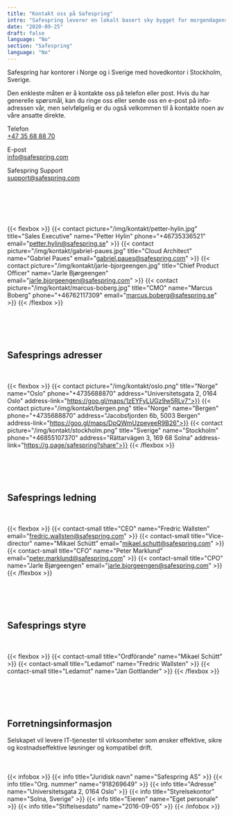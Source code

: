 ```yaml
---
title: "Kontakt oss på Safespring"
intro: "Safespring leverer en lokalt basert sky bygget for morgendagens apper."
date: "2020-09-25"
draft: false
language: "No"
section: "Safespring"
language: "No"
---
```

<div class="ingress"><p>Safespring har kontorer i Norge og i Sverige med hovedkontor i Stockholm, Sverige.</p></div>

Den enkleste måten er å kontakte oss på telefon eller post. Hvis du har generelle spørsmål, kan du ringe oss eller sende oss en e-post på info-adressen vår, men selvfølgelig er du også velkommen til å kontakte noen av våre ansatte direkte.

<span class="inline-rubrik">Telefon</span><br>
<a href="tel:+4735688870">+47 35 68 88 70</a>

<span class="inline-rubrik">E-post</span><br>
<a href="mailto:info@safespring.com">info@safespring.com</a>

<span class="inline-rubrik">Safespring Support</span><br>
<a href="mailto:support@safespring.com">support@safespring.com</a>

<div id="contact"></div>
<div style="margin-bottom:100px;">
</div>

{{< flexbox >}}
{{< contact picture="/img/kontakt/petter-hylin.jpg" title="Sales Executive" name="Petter Hylin" phone="+46735336521" email="petter.hylin@safespring.se" >}}
{{< contact picture="/img/kontakt/gabriel-paues.jpg" title="Cloud Architect" name="Gabriel Paues" email="gabriel.paues@safespring.com" >}}
{{< contact picture="/img/kontakt/jarle-bjorgeengen.jpg" title="Chief Product Officer" name="Jarle Bjørgeengen" email="jarle.bjorgeengen@safespring.com" >}}
{{< contact picture="/img/kontakt/marcus-boberg.jpg" title="CMO" name="Marcus Boberg" phone="+46762117309" email="marcus.boberg@safespring.se" >}}
{{< /flexbox >}}

<div id="address"></div>
<div style="margin-bottom:100px;">
</div>

## Safesprings adresser

<div style="margin-bottom:50px;">
</div>

{{< flexbox >}}
{{< contact picture="/img/kontakt/oslo.png" title="Norge" name="Oslo" phone="+4735688870" address="Universitetsgata 2, 0164 Oslo" address-link="https://goo.gl/maps/1zEYFyLUGz9w5RLv7">}}
{{< contact picture="/img/kontakt/bergen.png" title="Norge" name="Bergen" phone="+4735688870" address="Jacobsfjorden 6b, 5003 Bergen" address-link="https://goo.gl/maps/DpQWmUzpeyeeR9B26">}}
{{< contact picture="/img/kontakt/stockholm.png" title="Sverige" name="Stockholm" phone="+46855107370" address="Rättarvägen 3, 169 68 Solna" address-link="https://g.page/safespring?share">}}
{{< /flexbox >}}

<div id="leadership"></div>
<div style="margin-bottom:100px;">
</div>

## Safesprings ledning

<div style="margin-bottom:50px;">
</div>

{{< flexbox >}}
{{< contact-small title="CEO" name="Fredric Wallsten" email="fredric.wallsten@safespring.com" >}}
{{< contact-small title="Vice-director" name="Mikael Schütt" email="mikael.schutt@safespring.com" >}}
{{< contact-small title="CFO" name="Peter Marklund" email="peter.marklund@safespring.com" >}}
{{< contact-small title="CPO" name="Jarle Bjørgeengen" email="jarle.bjorgeengen@safespring.com" >}}
{{< /flexbox >}}

<div id="board"></div>
<div style="margin-bottom:100px;">
</div>

## Safesprings styre

<div style="margin-bottom:50px;">
</div>

{{< flexbox >}}
{{< contact-small title="Ordförande" name="Mikael Schütt" >}}
{{< contact-small title="Ledamot" name="Fredric Wallsten" >}}
{{< contact-small title="Ledamot" name="Jan Gottlander" >}}
{{< /flexbox >}}

<div id="information"></div>
<div style="margin-bottom:100px;">
</div>

## Forretningsinformasjon

Selskapet vil levere IT-tjenester til virksomheter som ønsker effektive, sikre og kostnadseffektive løsninger og kompatibel drift.

<div style="margin-bottom:50px;">
</div>

{{< infobox >}}
{{< info title="Juridisk navn" name="Safespring AS" >}}
{{< info title="Org. nummer" name="918269649" >}}
{{< info title="Adresse" name="Universitetsgata 2, 0164 Oslo" >}}
{{< info title="Styrelsekontor" name="Solna, Sverige" >}}
{{< info title="Eieren" name="Eget personale" >}}
{{< info title="Stiftelsesdato" name="2016-09-05" >}}
{{< /infobox >}}
